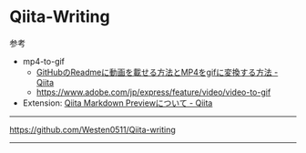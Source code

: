 # Qiita-Writing

参考

- mp4-to-gif
  - [GitHubのReadmeに動画を載せる方法とMP4をgifに変換する方法 - Qiita](https://qiita.com/i-to-to-to-mi/items/e73eb0a5899f111d0e64#4mp4%E3%81%BE%E3%81%9F%E3%81%AFmov%E3%82%92gif%E3%81%AB%E5%A4%89%E6%8F%9B)
  - https://www.adobe.com/jp/express/feature/video/video-to-gif
- Extension: [Qiita Markdown Previewについて - Qiita](https://qiita.com/ryokat3/items/fe61d9234be2e147cb7f)

***
https://github.com/Westen0511/Qiita-writing
***


